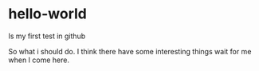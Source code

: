 # hello-world
Is my first test in github

So what i should do. I think there have some interesting things wait for me when I come here.

